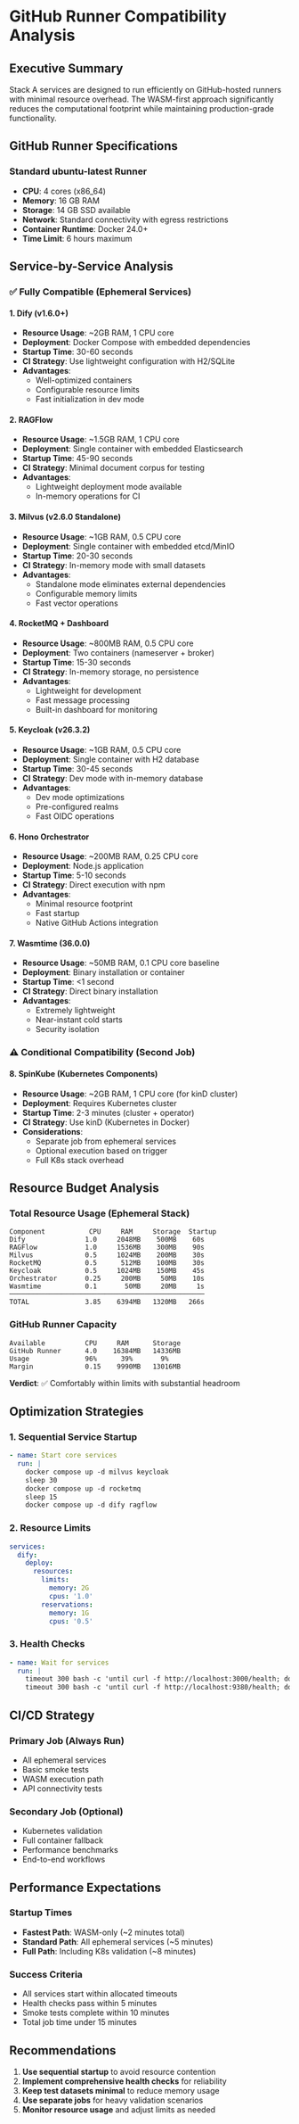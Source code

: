 # GitHub Runner Compatibility Analysis

## Executive Summary

Stack A services are designed to run efficiently on GitHub-hosted runners with minimal resource overhead. The WASM-first approach significantly reduces the computational footprint while maintaining production-grade functionality.

## GitHub Runner Specifications

### Standard ubuntu-latest Runner
- **CPU**: 4 cores (x86_64)
- **Memory**: 16 GB RAM
- **Storage**: 14 GB SSD available
- **Network**: Standard connectivity with egress restrictions
- **Container Runtime**: Docker 24.0+
- **Time Limit**: 6 hours maximum

## Service-by-Service Analysis

### ✅ Fully Compatible (Ephemeral Services)

#### 1. Dify (v1.6.0+)
- **Resource Usage**: ~2GB RAM, 1 CPU core
- **Deployment**: Docker Compose with embedded dependencies
- **Startup Time**: 30-60 seconds
- **CI Strategy**: Use lightweight configuration with H2/SQLite
- **Advantages**: 
  - Well-optimized containers
  - Configurable resource limits
  - Fast initialization in dev mode

#### 2. RAGFlow
- **Resource Usage**: ~1.5GB RAM, 1 CPU core
- **Deployment**: Single container with embedded Elasticsearch
- **Startup Time**: 45-90 seconds
- **CI Strategy**: Minimal document corpus for testing
- **Advantages**:
  - Lightweight deployment mode available
  - In-memory operations for CI

#### 3. Milvus (v2.6.0 Standalone)
- **Resource Usage**: ~1GB RAM, 0.5 CPU core
- **Deployment**: Single container with embedded etcd/MinIO
- **Startup Time**: 20-30 seconds
- **CI Strategy**: In-memory mode with small datasets
- **Advantages**:
  - Standalone mode eliminates external dependencies
  - Configurable memory limits
  - Fast vector operations

#### 4. RocketMQ + Dashboard
- **Resource Usage**: ~800MB RAM, 0.5 CPU core
- **Deployment**: Two containers (nameserver + broker)
- **Startup Time**: 15-30 seconds
- **CI Strategy**: In-memory storage, no persistence
- **Advantages**:
  - Lightweight for development
  - Fast message processing
  - Built-in dashboard for monitoring

#### 5. Keycloak (v26.3.2)
- **Resource Usage**: ~1GB RAM, 0.5 CPU core
- **Deployment**: Single container with H2 database
- **Startup Time**: 30-45 seconds
- **CI Strategy**: Dev mode with in-memory database
- **Advantages**:
  - Dev mode optimizations
  - Pre-configured realms
  - Fast OIDC operations

#### 6. Hono Orchestrator
- **Resource Usage**: ~200MB RAM, 0.25 CPU core
- **Deployment**: Node.js application
- **Startup Time**: 5-10 seconds
- **CI Strategy**: Direct execution with npm
- **Advantages**:
  - Minimal resource footprint
  - Fast startup
  - Native GitHub Actions integration

#### 7. Wasmtime (36.0.0)
- **Resource Usage**: ~50MB RAM, 0.1 CPU core baseline
- **Deployment**: Binary installation or container
- **Startup Time**: <1 second
- **CI Strategy**: Direct binary installation
- **Advantages**:
  - Extremely lightweight
  - Near-instant cold starts
  - Security isolation

### ⚠️ Conditional Compatibility (Second Job)

#### 8. SpinKube (Kubernetes Components)
- **Resource Usage**: ~2GB RAM, 1 CPU core (for kinD cluster)
- **Deployment**: Requires Kubernetes cluster
- **Startup Time**: 2-3 minutes (cluster + operator)
- **CI Strategy**: Use kinD (Kubernetes in Docker)
- **Considerations**:
  - Separate job from ephemeral services
  - Optional execution based on trigger
  - Full K8s stack overhead

## Resource Budget Analysis

### Total Resource Usage (Ephemeral Stack)
```
Component           CPU     RAM     Storage  Startup
Dify               1.0     2048MB    500MB    60s
RAGFlow            1.0     1536MB    300MB    90s
Milvus             0.5     1024MB    200MB    30s
RocketMQ           0.5      512MB    100MB    30s
Keycloak           0.5     1024MB    150MB    45s
Orchestrator       0.25     200MB     50MB    10s
Wasmtime           0.1       50MB     20MB     1s
─────────────────────────────────────────────────
TOTAL              3.85    6394MB   1320MB   266s
```

### GitHub Runner Capacity
```
Available          CPU     RAM      Storage
GitHub Runner      4.0    16384MB   14336MB
Usage              96%      39%       9%
Margin             0.15    9990MB   13016MB
```

**Verdict**: ✅ Comfortably within limits with substantial headroom

## Optimization Strategies

### 1. Sequential Service Startup
```yaml
- name: Start core services
  run: |
    docker compose up -d milvus keycloak
    sleep 30
    docker compose up -d rocketmq
    sleep 15
    docker compose up -d dify ragflow
```

### 2. Resource Limits
```yaml
services:
  dify:
    deploy:
      resources:
        limits:
          memory: 2G
          cpus: '1.0'
        reservations:
          memory: 1G
          cpus: '0.5'
```

### 3. Health Checks
```yaml
- name: Wait for services
  run: |
    timeout 300 bash -c 'until curl -f http://localhost:3000/health; do sleep 5; done'
    timeout 300 bash -c 'until curl -f http://localhost:9380/health; do sleep 5; done'
```

## CI/CD Strategy

### Primary Job (Always Run)
- All ephemeral services
- Basic smoke tests
- WASM execution path
- API connectivity tests

### Secondary Job (Optional)
- Kubernetes validation
- Full container fallback
- Performance benchmarks
- End-to-end workflows

## Performance Expectations

### Startup Times
- **Fastest Path**: WASM-only (~2 minutes total)
- **Standard Path**: All ephemeral services (~5 minutes)
- **Full Path**: Including K8s validation (~8 minutes)

### Success Criteria
- All services start within allocated timeouts
- Health checks pass within 5 minutes
- Smoke tests complete within 10 minutes
- Total job time under 15 minutes

## Recommendations

1. **Use sequential startup** to avoid resource contention
2. **Implement comprehensive health checks** for reliability
3. **Keep test datasets minimal** to reduce memory usage
4. **Use separate jobs** for heavy validation scenarios
5. **Monitor resource usage** and adjust limits as needed